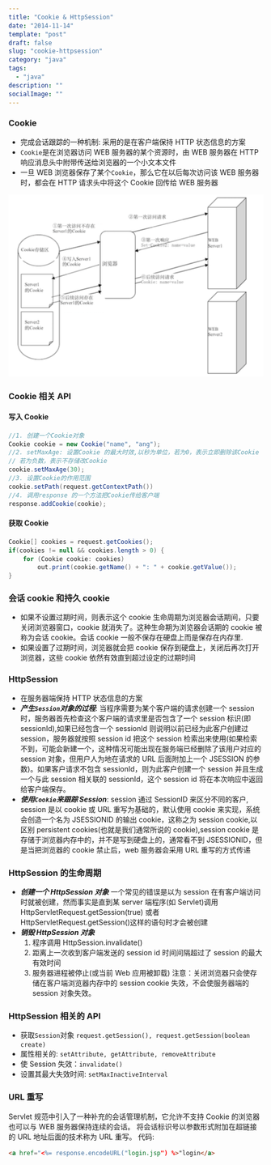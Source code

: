 ```yaml
---
title: "Cookie & HttpSession"
date: "2014-11-14"
template: "post"
draft: false
slug: "cookie-httpsession"
category: "java"
tags:
  - "java"
description: ""
socialImage: ""
---
```


### Cookie

- 完成会话跟踪的一种机制: 采用的是在客户端保持 HTTP 状态信息的方案
- `Cookie`是在浏览器访问 WEB 服务器的某个资源时，由 WEB 服务器在 HTTP 响应消息头中附带传送给浏览器的一个小文本文件
- 一旦 WEB 浏览器保存了某个`Cookie`，那么它在以后每次访问该 WEB 服务器时，都会在 HTTP 请求头中将这个 Cookie 回传给 WEB 服务器

![cookie.png](./cookie.png)

### Cookie 相关 API

#### 写入 Cookie

```java
//1. 创建一个Cookie对象
Cookie cookie = new Cookie("name", "ang");
//2. setMaxAge: 设置Cookie 的最大时效,以秒为单位，若为0，表示立即删除该Cookie
// 若为负数，表示不存储改Cookie
cookie.setMaxAge(30);
//3. 设置Cookie的作用范围
cookie.setPath(request.getContextPath())
//4. 调用response 的一个方法把Cookie传给客户端
response.addCookie(cookie);
```

#### 获取 Cookie

```java
Cookie[] cookies = request.getCookies();
if(cookies != null && cookies.length > 0) {
    for (Cookie cookie: cookies)
        out.print(cookie.getName() + ": " + cookie.getValue());
}
```

### 会话 cookie 和持久 cookie

- 如果不设置过期时间，则表示这个 cookie 生命周期为浏览器会话期间，只要关闭浏览器窗口，cookie 就消失了。这种生命期为浏览器会话期的 cookie 被称为会话 cookie。会话 cookie 一般不保存在硬盘上而是保存在内存里.
- 如果设置了过期时间，浏览器就会把 cookie 保存到硬盘上，关闭后再次打开浏览器，这些 cookie 依然有效直到超过设定的过期时间

### HttpSession

- 在服务器端保持 HTTP 状态信息的方案
- **_产生`Session`对象的过程_**: 当程序需要为某个客户端的请求创建一个 session 时，服务器首先检查这个客户端的请求里是否包含了一个 session 标识(即 sessionId),如果已经包含一个 sessionId 则说明以前已经为此客户创建过 session，服务器就按照 session id 把这个 session 检索出来使用(如果检索不到，可能会新建一个，这种情况可能出现在服务端已经删除了该用户对应的 session 对象，但用户人为地在请求的 URL 后面附加上一个 JSESSION 的参数)。如果客户请求不包含 sessionId，则为此客户创建一个 session 并且生成一个与此 session 相关联的 sessionId，这个 session id 将在本次响应中返回给客户端保存。
- **_使用`Cookie`来跟踪 Session_**: session 通过 SessionID 来区分不同的客户, session 是以 cookie 或 URL 重写为基础的，默认使用 cookie 来实现，系统会创造一个名为 JSESSIONID 的输出 cookie，这称之为 session cookie,以区别 persistent cookies(也就是我们通常所说的 cookie),session cookie 是存储于浏览器内存中的，并不是写到硬盘上的，通常看不到 JSESSIONID，但是当把浏览器的 cookie 禁止后，web 服务器会采用 URL 重写的方式传递

### HttpSession 的生命周期

- **_创建一个 HttpSession 对象_** 一个常见的错误是以为 session 在有客户端访问时就被创建，然而事实是直到某 server 端程序(如 Servlet)调用 HttpServletRequest.getSession(true) 或者 HttpServletRequest.getSession()这样的语句时才会被创建
- **_销毁 HttpSession 对象_**
  1. 程序调用 HttpSession.invalidate()
  2. 距离上一次收到客户端发送的 session id 时间间隔超过了 session 的最大有效时间
  3. 服务器进程被停止(或当前 Web 应用被卸载) 注意：关闭浏览器只会使存储在客户端浏览器内存中的 session cookie 失效，不会使服务器端的 session 对象失效。

### HttpSession 相关的 API

- 获取`Session`对象 `request.getSession(), request.getSession(boolean create)`
- 属性相关的: `setAttribute, getAttribute, removeAttribute`
- 使 Session 失效：`invalidate()`
- 设置其最大失效时间: `setMaxInactiveInterval`

### URL 重写

Servlet 规范中引入了一种补充的会话管理机制，它允许不支持 Cookie 的浏览器也可以与 WEB 服务器保持连续的会话。
将会话标识号以参数形式附加在超链接的 URL 地址后面的技术称为 URL 重写。
代码:

```html
<a href="<%= response.encodeURL("login.jsp") %>"login</a>
```
